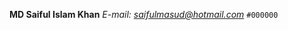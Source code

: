 **MD Saiful Islam Khan**
_E-mail: [saifulmasud@hotmail.com](mailto:saifulmasud@hotmail.com)_
`#000000`

